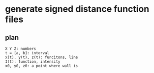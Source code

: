 # generate signed distance function files

## plan

	X Y Z: numbers
	t = [a, b]: interval
	x(t), y(t), z(t): funcitons, line
	I(t): function, intensity
	x0, y0, z0: a point where wall is
